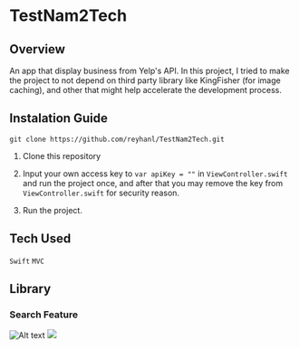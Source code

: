 # TestNam2Tech

## Overview
An app that display business from Yelp's API.
In this project, I tried to make the project to not depend on third party library like KingFisher (for image caching), and other that might 
help accelerate the development process.

## Instalation Guide
```
git clone https://github.com/reyhanl/TestNam2Tech.git
```
1. Clone this repository

2. Input your own access key to `var apiKey = ""` in `ViewController.swift` and run the project once, and after that you may remove the key from `ViewController.swift` for security reason.
3. Run the project.

## Tech Used
`Swift` `MVC`

## Library
### Search Feature
![Alt text](https://raw.github.com/reyhanl/TestNam2Tech/searchWhileFiltering.png?sanitize=true)
<img src="https://raw.github.com/reyhanl/TestNam2Tech/searchWhileFiltering.png?sanitize=true">

